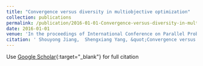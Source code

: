 ```yaml
---
title: "Convergence versus diversity in multiobjective optimization"
collection: publications
permalink: /publication/2016-01-01-Convergence-versus-diversity-in-multiobjective-optimization
date: 2016-01-01
venue: 'In the proceedings of International Conference on Parallel Problem Solving from Nature'
citation: ' Shouyong Jiang,  Shengxiang Yang, &quot;Convergence versus diversity in multiobjective optimization.&quot; In the proceedings of International Conference on Parallel Problem Solving from Nature, 2016.'
---
```

Use [Google Scholar](https://scholar.google.com/scholar?q=Convergence+versus+diversity+in+multiobjective+optimization){:target="_blank"} for full citation